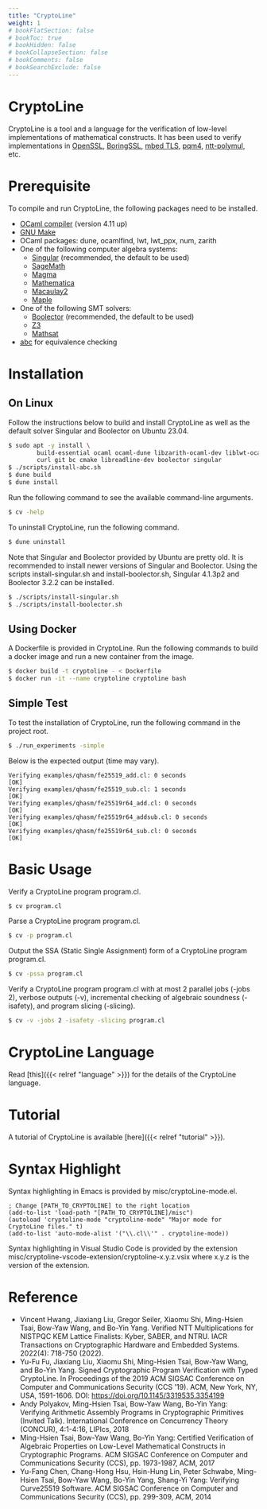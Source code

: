 ```yaml
---
title: "CryptoLine"
weight: 1
# bookFlatSection: false
# bookToc: true
# bookHidden: false
# bookCollapseSection: false
# bookComments: false
# bookSearchExclude: false
---
```


CryptoLine
==========

CryptoLine is a tool and a language for the verification of low-level
implementations of mathematical constructs. It has been used to verify
implementations in
[OpenSSL](https://www.openssl.org),
[BoringSSL](https://opensource.google.com/projects/boringssl),
[mbed TLS](https://tls.mbed.org),
[pqm4](https://github.com/mupq/pqm4),
[ntt-polymul](https://github.com/ntt-polymul/ntt-polymul), etc.


Prerequisite
============

To compile and run CryptoLine, the following packages need to be installed.

- [OCaml compiler](https://ocaml.org) (version 4.11 up)
- [GNU Make](https://www.gnu.org/software/make/)
- OCaml packages: dune, ocamlfind, lwt, lwt_ppx, num, zarith
- One of the following computer algebra systems:
  + [Singular](https://www.singular.uni-kl.de) (recommended, the default to be used)
  + [SageMath](http://www.sagemath.org)
  + [Magma](http://magma.maths.usyd.edu.au/magma/)
  + [Mathematica](https://www.wolfram.com/mathematica/)
  + [Macaulay2](https://faculty.math.illinois.edu/Macaulay2/)
  + [Maple](https://www.maplesoft.com)
- One of the following SMT solvers:
  + [Boolector](https://boolector.github.io) (recommended, the default to be used)
  + [Z3](https://github.com/Z3Prover/z3)
  + [Mathsat](http://mathsat.fbk.eu)
- [abc](http://people.eecs.berkeley.edu/~alanmi/abc/abc.htm) for equivalence checking


Installation
============

On Linux
---------------------

Follow the instructions below to build and install CryptoLine as well as
the default solver Singular and Boolector on Ubuntu 23.04.

```bash
$ sudo apt -y install \
        build-essential ocaml ocaml-dune libzarith-ocaml-dev liblwt-ocaml-dev \
        curl git bc cmake libreadline-dev boolector singular
$ ./scripts/install-abc.sh
$ dune build
$ dune install
```

Run the following command to see the available command-line arguments.

```bash
$ cv -help
```

To uninstall CryptoLine, run the following command.

```bash
$ dune uninstall
```

Note that Singular and Boolector provided by Ubuntu are pretty old.
It is recommended to install newer versions of Singular and Boolector.
Using the scripts install-singular.sh and install-boolector.sh, Singular
4.1.3p2 and Boolector 3.2.2 can be installed.

```bash
$ ./scripts/install-singular.sh
$ ./scripts/install-boolector.sh
```

Using Docker
-------------------------

A Dockerfile is provided in CryptoLine. Run the following commands to build
a docker image and run a new container from the image.

```bash
$ docker build -t cryptoline - < Dockerfile
$ docker run -it --name cryptoline cryptoline bash
```

Simple Test
-----------------

To test the installation of CryptoLine, run the following command in the
project root.

```bash
$ ./run_experiments -simple
```

Below is the expected output (time may vary).

```console
Verifying examples/qhasm/fe25519_add.cl: 0 seconds                          [OK]
Verifying examples/qhasm/fe25519_sub.cl: 1 seconds                          [OK]
Verifying examples/qhasm/fe25519r64_add.cl: 0 seconds                       [OK]
Verifying examples/qhasm/fe25519r64_addsub.cl: 0 seconds                    [OK]
Verifying examples/qhasm/fe25519r64_sub.cl: 0 seconds                       [OK]
```


Basic Usage
===========

Verify a CryptoLine program program.cl.

```bash
$ cv program.cl
```

Parse a CryptoLine program program.cl.

```bash
$ cv -p program.cl
```

Output the SSA (Static Single Assignment) form of a CryptoLine program
program.cl.

```bash
$ cv -pssa program.cl
```

Verify a CryptoLine program program.cl with at most 2 parallel jobs (-jobs 2),
verbose outputs (-v), incremental checking of algebraic soundness (-isafety),
and program slicing (-slicing).

```bash
$ cv -v -jobs 2 -isafety -slicing program.cl
```


CryptoLine Language
===================

Read [this]({{< relref "language" >}}) for the details of the CryptoLine language.


Tutorial
========

A tutorial of CryptoLine is available [here]({{< relref "tutorial" >}}).


Syntax Highlight
================

Syntax highlighting in Emacs is provided by misc/cryptoLine-mode.el.

```elisp
; Change [PATH_TO_CRYPTOLINE] to the right location
(add-to-list 'load-path "[PATH_TO_CRYPTOLINE]/misc")
(autoload 'cryptoline-mode "cryptoline-mode" "Major mode for CryptoLine files." t)
(add-to-list 'auto-mode-alist '("\\.cl\\'" . cryptoline-mode))
```

Syntax highlighting in Visual Studio Code is provided by the extension
misc/cryptoline-vscode-extension/cryptoline-x.y.z.vsix where x.y.z is
the version of the extension.

Reference
=========

- Vincent Hwang, Jiaxiang Liu, Gregor Seiler, Xiaomu Shi, Ming-Hsien Tsai, Bow-Yaw Wang, and Bo-Yin Yang.
  Verified NTT Multiplications for NISTPQC KEM Lattice Finalists: Kyber, SABER, and NTRU.
  IACR Transactions on Cryptographic Hardware and Embedded Systems. 2022(4): 718-750 (2022).
- Yu-Fu Fu, Jiaxiang Liu, Xiaomu Shi, Ming-Hsien Tsai, Bow-Yaw Wang, and Bo-Yin Yang.
  Signed Cryptographic Program Verification with Typed CryptoLine.
  In Proceedings of the 2019 ACM SIGSAC Conference on Computer and Communications Security (CCS '19).
  ACM, New York, NY, USA, 1591-1606. DOI: https://doi.org/10.1145/3319535.3354199
- Andy Polyakov, Ming-Hsien Tsai, Bow-Yaw Wang, Bo-Yin Yang:
  Verifying Arithmetic Assembly Programs in Cryptographic Primitives (Invited Talk).
  International Conference on Concurrency Theory (CONCUR),
  4:1-4:16, LIPIcs, 2018
- Ming-Hsien Tsai, Bow-Yaw Wang, Bo-Yin Yang:
  Certified Verification of Algebraic Properties on Low-Level Mathematical Constructs in Cryptographic Programs.
  ACM SIGSAC Conference on Computer and Communications Security (CCS),
  pp. 1973-1987, ACM, 2017
- Yu-Fang Chen, Chang-Hong Hsu, Hsin-Hung Lin, Peter Schwabe, Ming-Hsien Tsai, Bow-Yaw Wang, Bo-Yin Yang, Shang-Yi Yang:
  Verifying Curve25519 Software.
  ACM SIGSAC Conference on Computer and Communications Security (CCS),
  pp. 299-309, ACM, 2014
